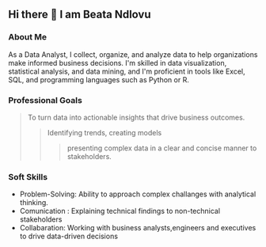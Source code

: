 ## Hi there 👋 I am Beata Ndlovu

<!--
**BeataNdlovu1/BeataNdlovu1** is a ✨ _special_ ✨ repository because its `README.md` (this file) appears on your GitHub profile.

Here are some ideas to get you started:

- 🔭 I’m currently working on ...
- 🌱 I’m currently learning ...
- 👯 I’m looking to collaborate on ...
- 🤔 I’m looking for help with ...
- 💬 Ask me about ...
- 📫 How to reach me: ...
- 😄 Pronouns: ...
- ⚡ Fun fact: ...
-->

### About Me

As a Data Analyst, I collect, 
organize, and analyze data to help 
organizations make informed business 
decisions. I'm skilled in data 
visualization, statistical analysis, 
and data mining, and I'm proficient in 
tools like Excel, SQL, and programming 
languages such as Python or R. 

### Professional Goals

>To turn data into actionable 
insights that drive business outcomes. 
>>Identifying trends, creating 
models
>>>presenting complex data in 
a clear and concise manner to 
stakeholders.

 ### Soft Skills
 - Problem-Solving:  Ability to approach complex challanges with analytical thinking.
 - Comunication :    Explaining technical findings to non-technical stakeholders
 - Collabaration:    Working with business analysts,engineers and executives to drive data-driven decisions
 
 
  



